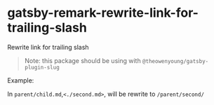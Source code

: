 # gatsby-remark-rewrite-link-for-trailing-slash

Rewrite link for trailing slash

> Note: this package should be using with `@theowenyoung/gatsby-plugin-slug`

Example:

In `parent/child.md`,`<./second.md>`, will be rewrite to `/parent/second/`
